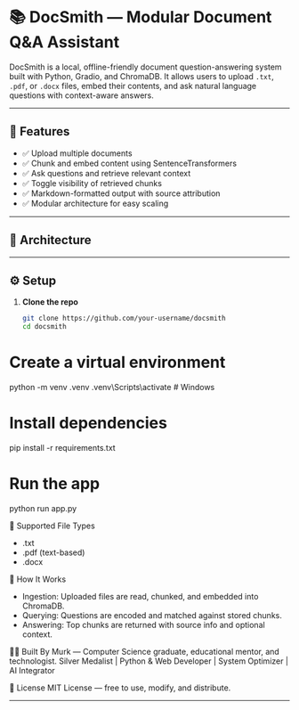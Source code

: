 # 📚 DocSmith — Modular Document Q&A Assistant

DocSmith is a local, offline-friendly document question-answering system built with Python, Gradio, and ChromaDB. It allows users to upload `.txt`, `.pdf`, or `.docx` files, embed their contents, and ask natural language questions with context-aware answers.

---

## 🚀 Features

- ✅ Upload multiple documents
- ✅ Chunk and embed content using SentenceTransformers
- ✅ Ask questions and retrieve relevant context
- ✅ Toggle visibility of retrieved chunks
- ✅ Markdown-formatted output with source attribution
- ✅ Modular architecture for easy scaling

---

## 🧠 Architecture

---

## ⚙️ Setup

1. **Clone the repo**

   ```bash
   git clone https://github.com/your-username/docsmith
   cd docsmith

# Create a virtual environment
python -m venv .venv
.venv\Scripts\activate  # Windows

# Install dependencies

pip install -r requirements.txt

# Run the app
python run app.py

📂 Supported File Types
- .txt
- .pdf (text-based)
- .docx

🧩 How It Works
- Ingestion: Uploaded files are read, chunked, and embedded into ChromaDB.
- Querying: Questions are encoded and matched against stored chunks.
- Answering: Top chunks are returned with source info and optional context.

👨‍🏫 Built By
Murk — Computer Science graduate, educational mentor, and technologist.
Silver Medalist | Python & Web Developer | System Optimizer | AI Integrator

📄 License
MIT License — free to use, modify, and distribute.

---
